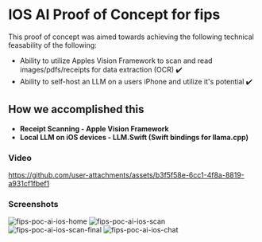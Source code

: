 # IOS AI Proof of Concept for fips
This proof of concept was aimed towards achieving the following technical feasability of the following:
- Ability to utilize Apples Vision Framework to scan and read images/pdfs/receipts for data extraction (OCR) ✔️
- Ability to self-host an LLM on a users iPhone and utilize it's potential ✔️

## How we accomplished this
- **Receipt Scanning - Apple Vision Framework**
- **Local LLM on iOS devices - LLM.Swift (Swift bindings for llama.cpp)**

### Video
https://github.com/user-attachments/assets/b3f5f58e-6cc1-4f8a-8819-a931cf1fbef1

### Screenshots
![fips-poc-ai-ios-home](https://github.com/user-attachments/assets/83cf7eb5-ffd9-42fc-be32-4186e797d0a1)
![fips-poc-ai-ios-scan](https://github.com/user-attachments/assets/52e9b429-9440-4183-937a-59ca89ab44f6)
![fips-poc-ai-ios-scan-final](https://github.com/user-attachments/assets/cdaa27b6-83a3-4159-bac2-503cf0ea8012)
![fips-poc-ai-ios-chat](https://github.com/user-attachments/assets/8163c446-8dce-40fe-906e-88432f4f43cb)


